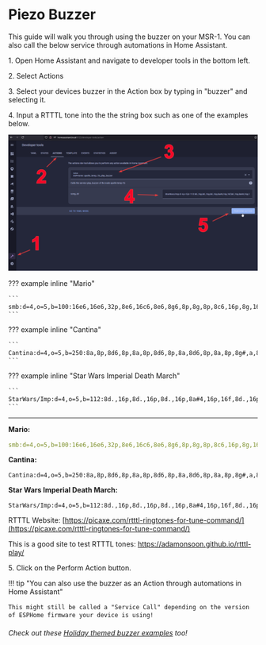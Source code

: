 # Piezo Buzzer

This guide will walk you through using the buzzer on your MSR-1. You can also call the below service through automations in Home Assistant.

1\. Open Home Assistant and navigate to developer tools in the bottom left.

2\. Select Actions

3\. Select your devices buzzer in the Action box by typing in "buzzer" and selecting it.

4\. Input a RTTTL tone into the the string box such as one of the examples below.

![](assets/buzzer-example-image.png)

??? example inline "Mario"

    ```
    smb:d=4,o=5,b=100:16e6,16e6,32p,8e6,16c6,8e6,8g6,8p,8g,8p,8c6,16p,8g,16p,8e,16p,8a,8b,16a#,8a,16g.,16e6,16g6,8a6,16f6,8g6,8e6,16c6,16d6,8b,16p,8c6,16p,8g,16p,8e,16p,8a,8b,16a#,8a,16g.,16e6,16g6,8a6,16f6,8g6,8e6,16c6,16d6,8b,8p,16g6,16f#6,16f6,16d#6,16p,16e6,16p,16g#,16a,16c6,16p,16a,16c6,16d6,8p,16g6,16f#6,16f6,16d#6,16p,16e6,16p,16c7,16p,16c7,16c7,p,16g6,16f#6,16f6,16d#6,16p,16e6,16p,16g#,16a,16c6,16p,16a,16c6,16d6,8p,16d#6,8p,16d6,8p,16c6
    ```

??? example inline "Cantina"

    ```
    Cantina:d=4,o=5,b=250:8a,8p,8d6,8p,8a,8p,8d6,8p,8a,8d6,8p,8a,8p,8g#,a,8a,8g#,8a,g,8f#,8g,8f#,f.,8d.,16p,p.,8a,8p,8d6,8p,8a,8p,8d6,8p,8a,8d6,8p,8a,8p,8g#,8a,8p,8g,8p,g.,8f#,8g,8p,8c6,a#,a,g
    ```

??? example inline "Star Wars Imperial Death March"

    ```
    StarWars/Imp:d=4,o=5,b=112:8d.,16p,8d.,16p,8d.,16p,8a#4,16p,16f,8d.,16p,8a#4,16p,16f,d.,8p,8a.,16p,8a.,16p,8a.,16p,8a#,16p,16f,8c#.,16p,8a#4,16p,16f,d.,8p,8d.6,16p,8d,16p,16d,8d6,8p,8c#6,16p,16c6,16b,16a#,8b,8p,16d#,16p,8g#,8p,8g,16p,16f#,16f,16e,8f,8p,16a#4,16p,2c#
    ```

---

**Mario:**

```yaml
smb:d=4,o=5,b=100:16e6,16e6,32p,8e6,16c6,8e6,8g6,8p,8g,8p,8c6,16p,8g,16p,8e,16p,8a,8b,16a#,8a,16g.,16e6,16g6,8a6,16f6,8g6,8e6,16c6,16d6,8b,16p,8c6,16p,8g,16p,8e,16p,8a,8b,16a#,8a,16g.,16e6,16g6,8a6,16f6,8g6,8e6,16c6,16d6,8b,8p,16g6,16f#6,16f6,16d#6,16p,16e6,16p,16g#,16a,16c6,16p,16a,16c6,16d6,8p,16g6,16f#6,16f6,16d#6,16p,16e6,16p,16c7,16p,16c7,16c7,p,16g6,16f#6,16f6,16d#6,16p,16e6,16p,16g#,16a,16c6,16p,16a,16c6,16d6,8p,16d#6,8p,16d6,8p,16c6
```

**Cantina:**

```
Cantina:d=4,o=5,b=250:8a,8p,8d6,8p,8a,8p,8d6,8p,8a,8d6,8p,8a,8p,8g#,a,8a,8g#,8a,g,8f#,8g,8f#,f.,8d.,16p,p.,8a,8p,8d6,8p,8a,8p,8d6,8p,8a,8d6,8p,8a,8p,8g#,8a,8p,8g,8p,g.,8f#,8g,8p,8c6,a#,a,g
```

**Star Wars Imperial Death March:**

```
StarWars/Imp:d=4,o=5,b=112:8d.,16p,8d.,16p,8d.,16p,8a#4,16p,16f,8d.,16p,8a#4,16p,16f,d.,8p,8a.,16p,8a.,16p,8a.,16p,8a#,16p,16f,8c#.,16p,8a#4,16p,16f,d.,8p,8d.6,16p,8d,16p,16d,8d6,8p,8c#6,16p,16c6,16b,16a#,8b,8p,16d#,16p,8g#,8p,8g,16p,16f#,16f,16e,8f,8p,16a#4,16p,2c#
```

RTTTL Website: [https://picaxe.com/rtttl-ringtones-for-tune-command/](https://picaxe.com/rtttl-ringtones-for-tune-command/)

This is a good site to test RTTTL tones: <a href="https://adamonsoon.github.io/rtttl-play/" target="_blank" rel="noopener">https://adamonsoon.github.io/rtttl-play/</a>

5\. Click on the Perform Action button.

!!! tip "You can also use the buzzer as an Action through automations in Home Assistant"

    This might still be called a "Service Call" depending on the version of ESPHome firmware your device is using!

###### Check out these <a href="https://wiki.apolloautomation.com/products/h1/holiday-songs/" target="_blank" rel="noreferrer nofollow noopener">Holiday themed buzzer examples</a> too!